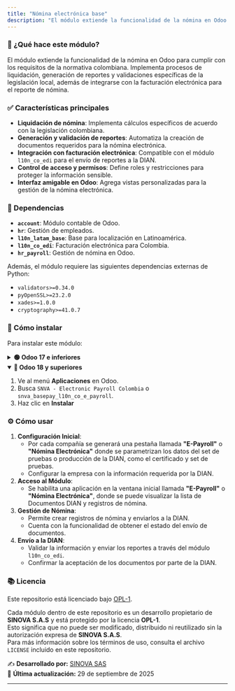 ```yaml
---
title: "Nómina electrónica base"
description: "El módulo extiende la funcionalidad de la nómina en Odoo para cumplir con los requisitos de la normativa colombiana."
---
```


### 📌 ¿Qué hace este módulo?
El módulo extiende la funcionalidad de la nómina en Odoo para cumplir con los requisitos de la normativa colombiana. Implementa procesos de liquidación, generación de reportes y validaciones específicas de la legislación local, además de integrarse con la facturación electrónica para el reporte de nómina.

### ✅ Características principales
- **Liquidación de nómina**: Implementa cálculos específicos de acuerdo con la legislación colombiana.
- **Generación y validación de reportes**: Automatiza la creación de documentos requeridos para la nómina electrónica.
- **Integración con facturación electrónica**: Compatible con el módulo `l10n_co_edi` para el envío de reportes a la DIAN.
- **Control de acceso y permisos**: Define roles y restricciones para proteger la información sensible.
- **Interfaz amigable en Odoo**: Agrega vistas personalizadas para la gestión de la nómina electrónica.

### 🔗 Dependencias
- **`account`**: Módulo contable de Odoo.
- **`hr`**: Gestión de empleados.
- **`l10n_latam_base`**: Base para localización en Latinoamérica.
- **`l10n_co_edi`**: Facturación electrónica para Colombia.
- **`hr_payroll`**: Gestión de nómina en Odoo.

Además, el módulo requiere las siguientes dependencias externas de Python:
- `validators>=0.34.0`
- `pyOpenSSL>=23.2.0`
- `xades>=1.0.0`
- `cryptography>=41.0.7`

### 💪 Cómo instalar
Para instalar este módulo:
<details>
  <summary><strong>🟢 Odoo 17 e inferiores</strong></summary>

1. Ve al menú **Aplicaciones** en Odoo.
2. Busca `Nómina electrónica Colombia nbt` o `l10n_co_e_payroll`.
3. Haz clic en **Instalar**
</details>

<details open>
  <summary><strong>🔵 Odoo 18 y superiores</strong></summary>
  
1. Ve al menú **Aplicaciones** en Odoo.
2. Busca `SNVA - Electronic Payroll Colombia` o `snva_basepay_l10n_co_e_payroll`.
3. Haz clic en **Instalar**
</details>

### ⚙️ Cómo usar
1. **Configuración Inicial**:
   - Por cada compañía se generará una pestaña llamada **"E-Payroll"** o **"Nómina Electrónica"** donde se parametrizan los datos del set de pruebas o producción de la DIAN, como el certificado y set de pruebas.
   - Configurar la empresa con la información requerida por la DIAN.
2. **Acceso al Módulo**:
   - Se habilita una aplicación en la ventana inicial llamada **"E-Payroll"** o **"Nómina Electrónica"**, donde se puede visualizar la lista de Documentos DIAN y registros de nómina.
3. **Gestión de Nómina**:
   - Permite crear registros de nómina y enviarlos a la DIAN.
   - Cuenta con la funcionalidad de obtener el estado del envío de documentos.
4. **Envío a la DIAN**:
   - Validar la información y enviar los reportes a través del módulo `l10n_co_edi`.
   - Confirmar la aceptación de los documentos por parte de la DIAN.

### 📚 Licencia

Este repositorio está licenciado bajo [OPL-1](LICENSE).

Cada módulo dentro de este repositorio es un desarrollo propietario de **SINOVA S.A.S** y está protegido por la licencia **OPL-1**.  
Esto significa que no puede ser modificado, distribuido ni reutilizado sin la autorización expresa de **SINOVA S.A.S**.  
Para más información sobre los términos de uso, consulta el archivo `LICENSE` incluido en este repositorio.

✍️ **Desarrollado por:** [SINOVA SAS](https://www.sinova.co/)  
📅 **Última actualización:** 29 de septiembre de 2025

---
